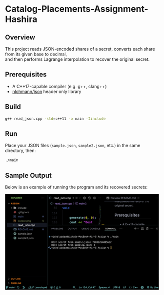 # Catalog-Placements-Assignment-Hashira

## Overview  
This project reads JSON-encoded shares of a secret, converts each share from its given base to decimal,  
and then performs Lagrange interpolation to recover the original secret.

## Prerequisites  
- A C++17-capable compiler (e.g. g++, clang++)  
- [nlohmann/json](https://github.com/nlohmann/json) header only library  

## Build  
```bash
g++ read_json.cpp -std=c++11 -o main -Iinclude 
```

## Run  
Place your JSON files (`sample.json`, `sample2.json`, etc.) in the same directory, then:
```bash
./main
```

## Sample Output  
Below is an example of running the program and its recovered secrets:

<img src="output.png" alt="Secret Recovery Output" width="1200"/>

